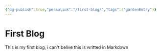```yaml
---
{"dg-publish":true,"permalink":"/first-blog/","tags":["gardenEntry"]}
---
```



# First Blog

This is my first blog, i can't belive this is writted in Markdown
